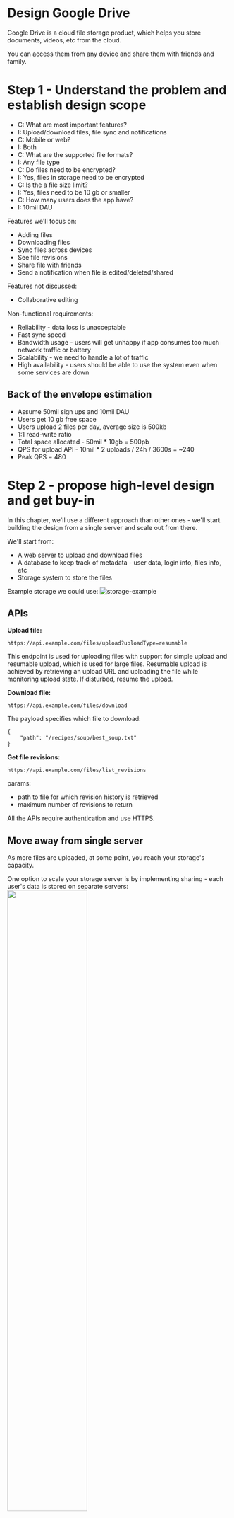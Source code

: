 # Design Google Drive
Google Drive is a cloud file storage product, which helps you store documents, videos, etc from the cloud.

You can access them from any device and share them with friends and family.

# Step 1 - Understand the problem and establish design scope
 * C: What are most important features?
 * I: Upload/download files, file sync and notifications
 * C: Mobile or web?
 * I: Both
 * C: What are the supported file formats?
 * I: Any file type
 * C: Do files need to be encrypted?
 * I: Yes, files in storage need to be encrypted
 * C: Is the a file size limit?
 * I: Yes, files need to be 10 gb or smaller
 * C: How many users does the app have?
 * I: 10mil DAU

Features we'll focus on:
 * Adding files
 * Downloading files
 * Sync files across devices
 * See file revisions
 * Share file with friends
 * Send a notification when file is edited/deleted/shared

Features not discussed:
 * Collaborative editing

Non-functional requirements:
 * Reliability - data loss is unacceptable
 * Fast sync speed
 * Bandwidth usage - users will get unhappy if app consumes too much network traffic or battery
 * Scalability - we need to handle a lot of traffic
 * High availability - users should be able to use the system even when some services are down

## Back of the envelope estimation
 * Assume 50mil sign ups and 10mil DAU
 * Users get 10 gb free space
 * Users upload 2 files per day, average size is 500kb
 * 1:1 read-write ratio
 * Total space allocated - 50mil * 10gb = 500pb
 * QPS for upload API - 10mil * 2 uploads / 24h / 3600s = ~240
 * Peak QPS = 480

# Step 2 - propose high-level design and get buy-in
In this chapter, we'll use a different approach than other ones - we'll start building the design from a single server and scale out from there.

We'll start from:
 * A web server to upload and download files
 * A database to keep track of metadata - user data, login info, files info, etc
 * Storage system to store the files

Example storage we could use:
![storage-example](images/storage-example.png)

## APIs
**Upload file:**
```
https://api.example.com/files/upload?uploadType=resumable
```

This endpoint is used for uploading files with support for simple upload and resumable upload, which is used for large files.
Resumable upload is achieved by retrieving an upload URL and uploading the file while monitoring upload state. If disturbed, resume the upload.

**Download file:**
```
https://api.example.com/files/download
```

The payload specifies which file to download:
```
{
    "path": "/recipes/soup/best_soup.txt"
}
```

**Get file revisions:**
```
https://api.example.com/files/list_revisions
```

params:
 * path to file for which revision history is retrieved
 * maximum number of revisions to return

All the APIs require authentication and use HTTPS.

## Move away from single server
As more files are uploaded, at some point, you reach your storage's capacity.

One option to scale your storage server is by implementing sharing - each user's data is stored on separate servers:
<img src=images/sharding-example.png width=60% height=60%>

This solves your issue but you're still worried about potential data loss.

A good option to address that is to use an off-the-shelf solution like Amazon S3 which offers replication (same-region/cross-region) out of the box:
![amazon-s3](images/amazon-s3.png)

Other areas you could improve:
 * Load balancing - this ensures evenly distributed network traffic to your web server replicas.
 * More web servers - with the advent of a load balancer, you can easily scale your web server layer by adding more servers.
 * Metadata database - move the database away from the server to avoid single points of failure. You can also setup replication and sharding to meet scalability requirements.
 * File storage - Amazon S3 for storage. To ensure availability and durability, files are replicated in two separate geographical regions.

Here's the updated design:
<img src=images/updated-simple-design.png width=60% height=60%>

## Sync conflicts
Once the user base grows sufficiently, sync conflicts are unavoidable.

To address this, we can apply a strategy where the first who manages to modify a file first wins:
![sync-conflict](images/sync-conflict.png)

What happens once you get a conflict? We generate a second version of the file which represents the alternative file version and it's up to the user to merge it:
![sync-conflict-example](images/sync-conflict-example.png)

## High-level design
![high-level-design](images/high-level-design.png)
 * User uses the application through a browser or a mobile app
 * Block servers upload files to cloud storage. Block storage is a technology which allows you to split a big file in blocks and store the blocks in a backing storage. Dropbox, for example, stores blocks of size 4mb.
 * Cloud storage - a file split into multiple blocks is stored in cloud storage
 * Cold storage - used for storing inactive files, infrequently accessed.
 * Load balancer - evenly distributes requests among API servers.
 * API servers - responsible for anything other than uploading files. Authentication, user profile management, updating file metadata, etc.
 * Metadata database - stores metadata about files uploaded to cloud storage.
 * Metadata cache - some of the metadata is cached for fast retrieval.
 * Notification service - Publisher/subscriber system which notifies users when a file is updated/edited/removed so that they can pull the latest changes.
 * Offline backup queue - used to queue file changes for users who are offline so that they can pull them once they come back online.

# Step 3 - Design deep dive
Let's explore:
 * block servers
 * metadata database
 * upload/download flow
 * notification service
 * saving storage space
 * failure handling

## Block servers
For large files, it's infeasible to send the whole file on each update as it consumes a lot of bandwidth.

Two optimizations we're going to explore:
 * Delta sync - once a file is modified, only modified blocks are sent to the block servers instead of the whole file.
 * Compression - applying compression on blocks can significantly reduce data size. Different algorithms are suitable for different file types, eg for text files, we'll use gzip/bzip2.

Apart from splitting files in blocks, the block servers also apply encryption prior to storing files in file storage:
![block-servers-deep-dive](images/block-servers-deep-dive.png)

Example delta sync:
![delta-sync](images/delta-sync.png)

## High consistency requirement
Our system requires strong consistency as it's unacceptable to show different versions of a file to different people.

This is mainly problematic when we use caches, in particular the metadata cache in our example. 
To sustain strong consistency, we need to:
 * keep cache master and replicas consistent
 * invalidate caches on database write

For the database, strong consistency is guaranteed as long as we use a relational database, which supports ACID (all typically do).

## Metadata database
Here's a simplified table schema for the metadata db (only interesting fields are shown):
![metadata-db-deep-dive](images/metadata-db-deep-dive.png)
 * User table contains basic information about the user such as username, email, profile photo, etc.
 * Device table stores device info. Push_id is used for sending push notifications. Users can have multiple devices.
 * Namespace - root directory of a user
 * File table stores everything related to a file
 * File_version stores the version history of a file. Existing fields are read-only to sustain file integrity.
 * Block - stores everything related to a file block. A file version can be reconstructed by joining all blocks in the correct version.

## Upload flow
![upload-flow](images/upload-flow.png)

In the above flow, two requests are sent in parallel - updating file metadata and uploading the file to cloud storage.

**Add file metadata:**
 * Client 1 sends request to update file metadata
 * New file metadata is stored and upload status is set to "pending"
 * Notify the notification service that a new file is being added.
 * Notification service notifies relevant clients about the file upload.

**Upload files to cloud storage:**
 * Client 1 uploads file contents to block servers
 * Block servers chunk the file in blocks, compresses, encrypts them and uploads to cloud storage
 * Once file is uploaded, upload completion callback is triggered. Request is sent to API servers.
 * File status is changed to "uploaded" in Metadata DB.
 * Notification service is notified of file uploaded event and client 2 is notified about the new file.

## Download flow
Download flow is triggered when file is added or edited elsewhere. Client is notified via:
 * Notification if online
 * New changes are cached until user comes online if offline at the moment

Once a client is notified of the changes, it requests the file metadata and then downloads the blocks to reconstruct the file:
![download-flow](images/download-flow.png)
 * Notification service informs client 2 of file changes
 * Client 2 fetches metadata from API servers
 * API servers fetch metadata from metadata DB
 * Client 2 gets the metadata
 * Once client receives the metadata, it sends requests to block servers to download blocks
 * Block servers download blocks from cloud storage and forwards them to the client

## Notification service
The notification service enables file changes to be communicated to clients as they happen.

Clients can communicate with the notification service via:
 * long polling (eg Dropbox uses this approach)
 * Web sockets - communication is persistent and bidirectional

Both options work well but we opt for long polling because:
 * Communication for notification service is not bi-directional. Server sends information to clients, not vice versa.
 * WebSocket is meant for real-time bidirectional communication. For google drive, notifications are sent infrequently.

With long polling, the client sends a request to the server which stays open until a change is received or timeout is reached. 
After that, a subsequent request is sent for next couple of changes.

## Save storage space
To support file version history and ensure reliability, multiple versions of a file are stored across multiple data centers.

Storage space can be filled up quickly. Three techniques can be applied to save storage space:
 * De-duplicate data blocks - if two blocks have the same hash, we can only store them once.
 * Adopt an intelligent backup strategy - set a limit on max version history and aggregate frequent edits into a single version.
 * Move infrequently accessed data to cold storage - eg Amazon S3 glacier is a good option for this, which is much cheaper than Amazon S3.

## Failure handling
Some typical failures and how you could resolve them:
 * Load balancer failure - If a load balancer fails, a secondary becomes active and picks up the traffic.
 * Block server failure - If a block server fails, other replicas pick up the traffic and finish the job.
 * Cloud storage failure - S3 buckets are replicated across regions. If one region fails, traffic is redirected to the other one.
 * API server failure - Traffic is redirected to other service instances by the load balancer.
 * Metadata cache failure - Metadata cache servers are replicated multiple times. If one goes down, other nodes are still available.
 * Metadata DB failure - if master is down, promote one of the slaves to be master. If slave is down, use another one for read operations.
 * Notification service failure - If long polling connections are lost, clients reconnect to a different service replica, but reconnection of millions of clients will take some time.
 * Offline backup queue failure - Queues are replicated multiple times. If one queue fails, consumers need to resubscribe to the backup queue.

# Step 4 - Wrap up
Properties of our Google Drive system design in a nutshell:
 * Strongly consistent
 * Low network bandwidth
 * Fast sync

Our design contains two flows - file upload and file sync.

If time permits, you could discuss alternative design approaches as there is no perfect design.
For example, we can upload blocks directly to cloud storage instead of going through block servers. 

This is faster than our approach but has drawbacks:
 * Chunking, compression, encryption need to be implemented on different platforms (Android, iOS, Web). 
 * Client can be hacked so implementing encryption client-side is not ideal.

Another interesting discussion is moving online/offline logic to separate service so that other services can reuse it to implement interesting functionality.

